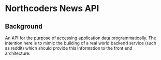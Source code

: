 # Northcoders News API

## Background

An API for the purpose of accessing application data programmatically. The intention here is to mimic the building of a real world backend service (such as reddit) which should provide this information to the front end architecture.


